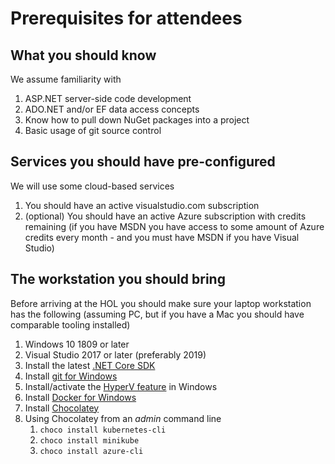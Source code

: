 # Prerequisites for attendees

## What you should know

We assume familiarity with

1. ASP.NET server-side code development
1. ADO.NET and/or EF data access concepts
1. Know how to pull down NuGet packages into a project
1. Basic usage of git source control

## Services you should have pre-configured

We will use some cloud-based services

1. You should have an active visualstudio.com subscription
1. (optional) You should have an active Azure subscription with credits remaining (if you have MSDN you have access to some amount of Azure credits every month - and you must have MSDN if you have Visual Studio)

## The workstation you should bring

Before arriving at the HOL you should make sure your laptop workstation has the following (assuming PC, but if you have a Mac you should have comparable tooling installed)

1. Windows 10 1809 or later
1. Visual Studio 2017 or later (preferably 2019)
1. Install the latest [.NET Core SDK](https://dotnet.microsoft.com/download)
1. Install [git for Windows](https://git-scm.com/download/win)
1. Install/activate the [HyperV feature](https://docs.microsoft.com/en-us/virtualization/hyper-v-on-windows/quick-start/enable-hyper-v) in Windows
1. Install [Docker for Windows](https://docs.docker.com/docker-for-windows/)
1. Install [Chocolatey](https://chocolatey.org)
1. Using Chocolatey from an _admin_ command line
   1. `choco install kubernetes-cli`
   1. `choco install minikube`
   1. `choco install azure-cli`
